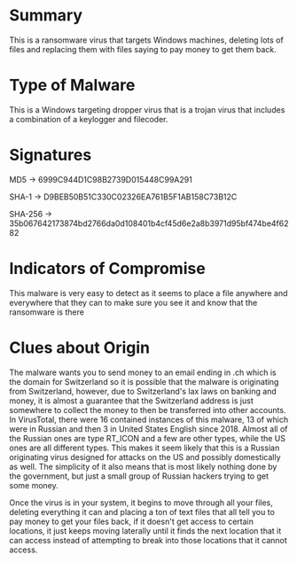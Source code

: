 # Summary

This is a ransomware virus that targets Windows machines, deleting lots of files and replacing them with files saying to pay money to get them back.

# Type of Malware

This is a Windows targeting dropper virus that is a trojan virus that includes a combination of a keylogger and filecoder.

# Signatures

MD5 -> 6999C944D1C98B2739D015448C99A291
  
SHA-1 -> D9BEB50B51C330C02326EA761B5F1AB158C73B12C
  
SHA-256 -> 35b067642173874bd2766da0d108401b4cf45d6e2a8b3971d95bf474be4f6282

# Indicators of Compromise

This malware is very easy to detect as it seems to place a file anywhere and everywhere that they can to make sure you see it and know that the ransomware is there

# Clues about Origin

The malware wants you to send money to an email ending in .ch which is the domain for Switzerland so it is possible that the malware is originating from Switzerland, however, due to Switzerland's lax laws on banking and money, it is almost a guarantee that the Switzerland address is just somewhere to collect the money to then be transferred into other accounts. In VirusTotal, there were 16 contained instances of this malware, 13 of which were in Russian and then 3 in United States English since 2018. Almost all of the Russian ones are type RT_ICON and a few are other types, while the US ones are all different types. This makes it seem likely that this is a Russian originating virus designed for attacks on the US and possibly domestically as well. The simplicity of it also means that is most likely nothing done by the government, but just a small group of Russian hackers trying to get some money.

Once the virus is in your system, it begins to move through all your files, deleting everything it can and placing a ton of text files that all tell you to pay money to get your files back, if it doesn't get access to certain locations, it just keeps moving laterally until it finds the next location that it can access instead of attempting to break into those locations that it cannot access.
